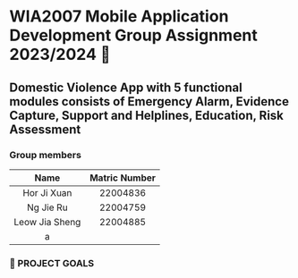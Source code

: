 # WIA2007 Mobile Application Development Group Assignment 2023/2024 📱
## Domestic Violence App with 5 functional modules consists of Emergency Alarm, Evidence Capture, Support and Helplines, Education, Risk Assessment

### Group members
| Name        | Matric Number | 
| :-:       | :-:         | 
| Hor Ji Xuan | 22004836| 
| Ng Jie Ru |22004759
| Leow Jia Sheng | 22004885
| a

### 🎯 PROJECT GOALS


